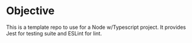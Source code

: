 # Objective

This is a template repo to use for a Node w/Typescript project. It provides Jest for testing suite and ESLint for lint.

